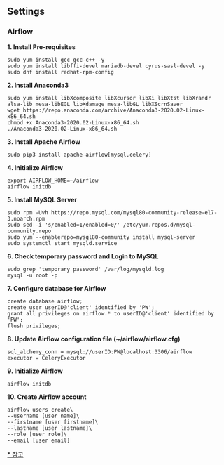 ## Settings
### Airflow

**1. Install Pre-requisites**
```
sudo yum install gcc gcc-c++ -y
sudo yum install libffi-devel mariadb-devel cyrus-sasl-devel -y
sudo dnf install redhat-rpm-config
```
  
**2. Install Anaconda3**
```
sudo yum install libXcomposite libXcursor libXi libXtst libXrandr alsa-lib mesa-libEGL libXdamage mesa-libGL libXScrnSaver
wget https://repo.anaconda.com/archive/Anaconda3-2020.02-Linux-x86_64.sh
chmod +x Anaconda3-2020.02-Linux-x86_64.sh 
./Anaconda3-2020.02-Linux-x86_64.sh
```
  
**3. Install Apache Airflow**
```
sudo pip3 install apache-airflow[mysql,celery]
```
  
**4. Initialize Airflow**
```
export AIRFLOW_HOME=~/airflow
airflow initdb
```
  
**5. Install MySQL Server**
```
sudo rpm -Uvh https://repo.mysql.com/mysql80-community-release-el7-3.noarch.rpm
sudo sed -i 's/enabled=1/enabled=0/' /etc/yum.repos.d/mysql-community.repo
sudo yum --enablerepo=mysql80-community install mysql-server
sudo systemctl start mysqld.service
```
  
**6. Check temporary password and Login to MySQL**
```
sudo grep 'temporary password' /var/log/mysqld.log
mysql -u root -p
```
  
**7. Configure database for Airflow**
```
create database airflow;
create user userID@'client' identified by 'PW';
grant all privileges on airflow.* to userID@'client' identified by 'PW';
flush privileges;
```
  
**8. Update Airflow configuration file (~/airflow/airflow.cfg)**
```
sql_alchemy_conn = mysql://userID:PW@localhost:3306/airflow
executor = CeleryExecutor
```
  
**9. Initialize Airflow**
```
airflow initdb
```
  
**10. Create Airflow account**
```
airflow users create\
--username [user name]\
--firstname [user firstname]\
--lastname [user lastname]\
--role [user role]\
--email [user email]
```

[* 참고](https://stackoverflow.com/questions/60987782/facing-issue-while-configuring-mysql-with-apache-airflow-in-hadoop)
